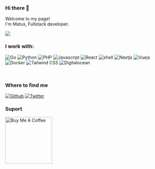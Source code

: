 ### Hi there 👋

<p>Welcome to my page! </br> I'm Matus, Fullstack developer.</p>

![](https://visitor-badge.glitch.me/badge?page_id=matusstafura.matusstafura)

<h3>I work with:</h3>
<p>
<img alt="Go" src="https://img.shields.io/badge/-Golang-0a75b5?style=flat-square&logo=go&logoColor=white" />
<img alt="Python" src="https://img.shields.io/badge/-Python-0a75b5?style=flat-square&logo=python&logoColor=white" />
<img alt="PHP" src="https://img.shields.io/badge/-PHP-0a75b5?style=flat-square&logo=php&logoColor=white" />
<img alt="Javascript" src="https://img.shields.io/badge/-Javascript-0a75b5?style=flat-square&logo=javascript&logoColor=white" />
<img alt="React" src="https://img.shields.io/badge/-React-0a75b5?style=flat-square&logo=react&logoColor=white" />
<img alt="shell" src="https://img.shields.io/badge/-shell-0a75b5?style=flat-square&logo=shell&logoColor=white" />
<img alt="Nextjs" src="https://img.shields.io/badge/-Nextjs-0a75b5?style=flat-square&logo=next.js&logoColor=white" />
<img alt="Vuejs" src="https://img.shields.io/badge/-Vuejs-0a75b5?style=flat-square&logo=vue.js&logoColor=white" />
<img alt="Docker" src="https://img.shields.io/badge/-Docker-0a75b5?style=flat-square&logo=docker&logoColor=white" />
<img alt="Tailwind CSS" src="https://img.shields.io/badge/-TailwindCss-0a75b5?style=flat-square&logo=tailwindcss&logoColor=white" />
<img alt="Digitalocean" src="https://img.shields.io/badge/-Digitalocean-0a75b5?style=flat-square&logo=digitalocean&logoColor=white" />
</p>

<br />

<h3>Where to find me</h3>
<p>
<a href="https://github.com/matusstafura" target="_blank"><img alt="Github" src="https://img.shields.io/badge/GitHub-%2312100E.svg?&style=for-the-badge&logo=Github&logoColor=white" /></a>
<a href="https://twitter.com/matusstafura" target="_blank"><img alt="Twitter" src="https://img.shields.io/badge/twitter-%231DA1F2.svg?&style=for-the-badge&logo=twitter&logoColor=white" /></a>
</p>

<h3>Suport</h3>
<p>
<a href="https://www.buymeacoffee.com/matusstafura" target="_blank"><img src="https://cdn.buymeacoffee.com/buttons/v2/default-red.png" alt="Buy Me A Coffee" width="150" ></a>
</p>

